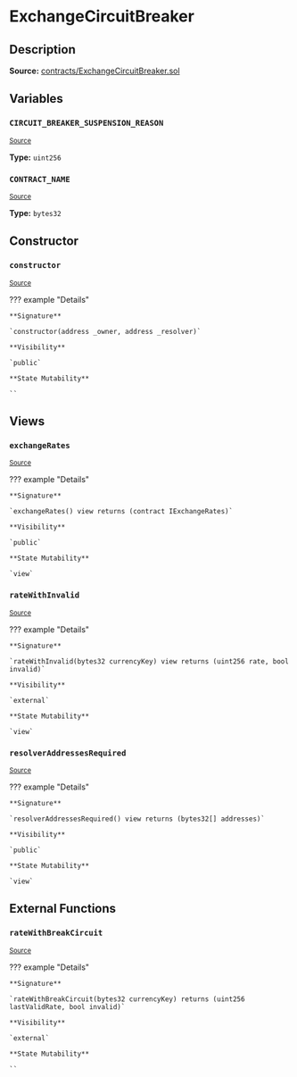 # ExchangeCircuitBreaker

## Description

**Source:** [contracts/ExchangeCircuitBreaker.sol](https://github.com/Synthetixio/synthetix/tree/v2.80.3/contracts/ExchangeCircuitBreaker.sol)

## Variables

### `CIRCUIT_BREAKER_SUSPENSION_REASON`

<sub>[Source](https://github.com/Synthetixio/synthetix/tree/v2.80.3/contracts/ExchangeCircuitBreaker.sol#L36)</sub>

**Type:** `uint256`

### `CONTRACT_NAME`

<sub>[Source](https://github.com/Synthetixio/synthetix/tree/v2.80.3/contracts/ExchangeCircuitBreaker.sol#L33)</sub>

**Type:** `bytes32`

## Constructor

### `constructor`

<sub>[Source](https://github.com/Synthetixio/synthetix/tree/v2.80.3/contracts/ExchangeCircuitBreaker.sol#L41)</sub>

??? example "Details"

    **Signature**

    `constructor(address _owner, address _resolver)`

    **Visibility**

    `public`

    **State Mutability**

    ``

## Views

### `exchangeRates`

<sub>[Source](https://github.com/Synthetixio/synthetix/tree/v2.80.3/contracts/ExchangeCircuitBreaker.sol#L52)</sub>

??? example "Details"

    **Signature**

    `exchangeRates() view returns (contract IExchangeRates)`

    **Visibility**

    `public`

    **State Mutability**

    `view`

### `rateWithInvalid`

<sub>[Source](https://github.com/Synthetixio/synthetix/tree/v2.80.3/contracts/ExchangeCircuitBreaker.sol#L61)</sub>

??? example "Details"

    **Signature**

    `rateWithInvalid(bytes32 currencyKey) view returns (uint256 rate, bool invalid)`

    **Visibility**

    `external`

    **State Mutability**

    `view`

### `resolverAddressesRequired`

<sub>[Source](https://github.com/Synthetixio/synthetix/tree/v2.80.3/contracts/ExchangeCircuitBreaker.sol#L45)</sub>

??? example "Details"

    **Signature**

    `resolverAddressesRequired() view returns (bytes32[] addresses)`

    **Visibility**

    `public`

    **State Mutability**

    `view`

## External Functions

### `rateWithBreakCircuit`

<sub>[Source](https://github.com/Synthetixio/synthetix/tree/v2.80.3/contracts/ExchangeCircuitBreaker.sol#L71)</sub>

??? example "Details"

    **Signature**

    `rateWithBreakCircuit(bytes32 currencyKey) returns (uint256 lastValidRate, bool invalid)`

    **Visibility**

    `external`

    **State Mutability**

    ``
